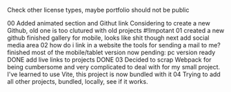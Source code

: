 Check other license types, maybe portfolio should not be public

00
Added animated section and Githut link
Considering to create a new Github, old one is too clutured with old projects #!Impotant
01
created a new github
finished gallery for mobile, looks like shit though
next add social media area
02
how do i link in a website the tools for sending a mail to me?
finished most of the mobile/tablet version
now pending:
pc version ready DONE
add live links to projects DONE
03
Decided to scrap Webpack for being cumbersome and very complicated to deal with for my small project. I've learned to use Vite, this project is now bundled with it
04
Trying to add all other projects, bundled, locally, see if it works.